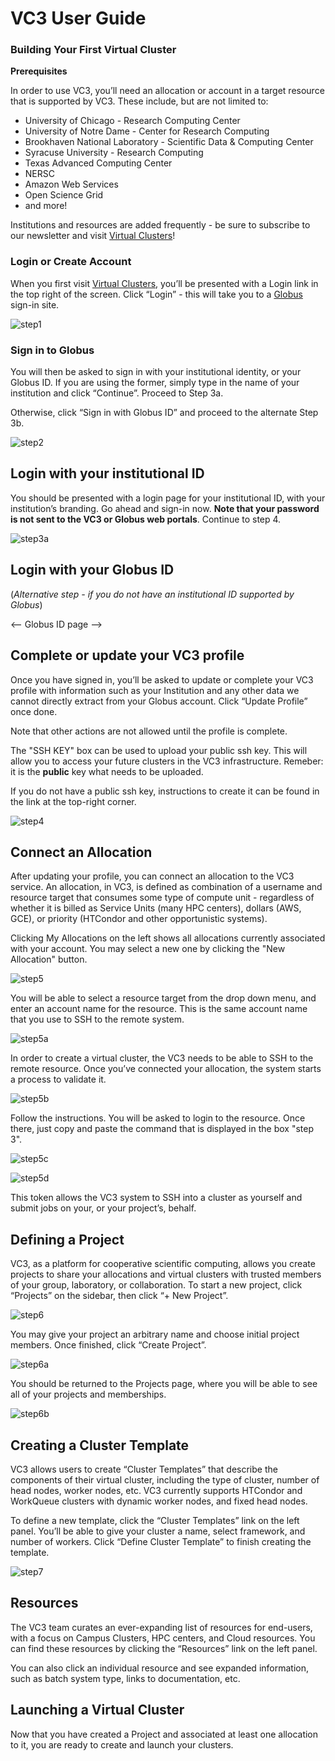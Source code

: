 # VC3 User Guide

### Building Your First Virtual Cluster
**Prerequisites**

In order to use VC3, you’ll need an allocation or account in a target resource that is supported by VC3. These include, but are not limited to:

  - University of Chicago - Research Computing Center
  - University of Notre Dame - Center for Research Computing
  - Brookhaven National Laboratory - Scientific Data & Computing Center
  - Syracuse University - Research Computing
  - Texas Advanced Computing Center
  - NERSC
  - Amazon Web Services
  - Open Science Grid
  - and more!

Institutions and resources are added frequently - be sure to subscribe to our
newsletter and visit [Virtual Clusters](https://www.virtualclusters.org/community)!

### Login or Create Account

When you first visit [Virtual Clusters](https://www.virtualclusters.org), you’ll
be presented with a Login link in the top right of the screen. Click “Login” -
this will take you to a [Globus](https://globus.org) sign-in site.

![step1](../img/screenshot_272.png)

### Sign in to Globus

You will then be asked to sign in with your institutional identity, or your
Globus ID. If you are using the former, simply type in the name of your
institution and click “Continue”. Proceed to Step 3a.

Otherwise, click “Sign in with Globus ID” and proceed to the alternate Step 3b.

![step2](../img/screenshot_273.png)

## Login with your institutional ID

You should be presented with a login page for your institutional ID, with your
institution’s branding. Go ahead and sign-in now. 
**Note that your password is not sent to the VC3 or Globus web portals**. 
Continue to step 4.

![step3a](../img/screenshot_275.png)

## Login with your Globus ID

(_Alternative step - if you do not have an institutional ID supported by Globus_)

<– Globus ID page –>

## Complete or update your VC3 profile

Once you have signed in, you’ll be asked to update or complete your VC3 profile
with information such as your Institution and any other data we cannot
directly extract from your Globus account. Click “Update Profile” once done.

Note that other actions are not allowed until the profile is complete. 

The "SSH KEY" box can be used to upload your public ssh key. 
This will allow you to access your future clusters in the VC3 infrastructure.
Remeber: it is the **public** key what needs to be uploaded. 

If you do not have a public ssh key, 
instructions to create it can be found in the link at the top-right corner. 


![step4](../img/screenshot_276.png)

## Connect an Allocation

After updating your profile, you can connect an allocation to the VC3 service.
An allocation, in VC3, is defined as combination of a username and resource
target that consumes some type of compute unit - regardless of whether it is
billed as Service Units (many HPC centers), dollars (AWS, GCE), or priority
(HTCondor and other opportunistic systems).

Clicking My Allocations on the left shows all allocations currently associated
with your account. You may select a new one by clicking the "New Allocation" button.

![step5](../img/screenshot_277.png)

You will be able to select a resource target from the drop down menu, and enter
an account name for the resource. This is the same account name that you use to
SSH to the remote system.

![step5a](../img/screenshot_278.png)

In order to create a virtual cluster, the VC3 needs to be able to SSH
to the remote resource. 
Once you’ve connected your allocation, the system starts a process to validate it.

![step5b](../img/screenshot_279.png)

Follow the instructions.
You will be asked to login to the resource. 
Once there, just copy and paste the command that is displayed in the box "step 3".

![step5c](../img/screenshot_281.png)


![step5d](../img/screenshot_282.png)

This token allows the VC3 system to SSH into a cluster as yourself and submit
jobs on your, or your project’s, behalf.

## Defining a Project

VC3, as a platform for cooperative scientific computing, allows you create
projects to share your allocations and virtual clusters with trusted members of
your group, laboratory, or collaboration. To start a new project, click
“Projects” on the sidebar, then click “+ New Project”.

![step6](../img/screenshot_283.png)

You may give your project an arbitrary name and choose initial project members.
Once finished, click “Create Project”.

![step6a](../img/screenshot_284.png)

You should be returned to the Projects page, where you will be able to see all
of your projects and memberships.

![step6b](../img/screenshot_285.png)

## Creating a Cluster Template

VC3 allows users to create “Cluster Templates” that describe the components of
their virtual cluster, including the type of cluster, 
number of head nodes, worker nodes, etc. 
VC3 currently supports HTCondor and WorkQueue clusters with dynamic worker nodes,
and fixed head nodes.

To define a new template, click the “Cluster Templates” link on the left panel.
You’ll be able to give your cluster a name, select framework, and number of
workers. Click “Define Cluster Template” to finish creating the template.

![step7](../img/screenshot_286.png)

## Resources

The VC3 team curates an ever-expanding list of resources for end-users, with a
focus on Campus Clusters, HPC centers, and Cloud resources. You can find these
resources by clicking the “Resources” link on the left panel.

You can also click an individual resource and see expanded information, such as
batch system type, links to documentation, etc.

## Launching a Virtual Cluster

Now that you have created a Project and associated at least one allocation to it,
you are ready to create and launch your clusters.
